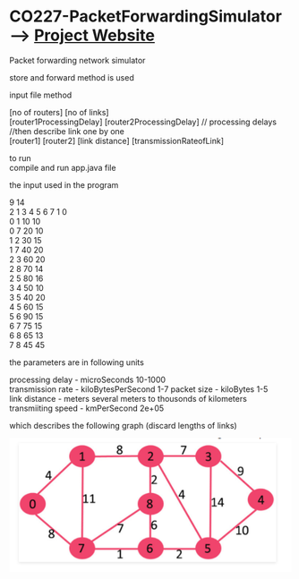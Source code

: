 # CO227-PacketForwardingSimulator -->     <a href="https://hiruna72.github.io/CO227-PacketForwardingSimulator/">Project Website</a> 
Packet forwarding network simulator   

store and forward method is used  

input file method

[no of routers] [no of links]  
[router1ProcessingDelay] [router2ProcessingDelay]  // processing delays   
//then describe link one by one  
[router1] [router2] [link distance] [transmissionRateofLink]  

to run  
compile and run app.java file

the input used in the program  

9 14  
2 1 3 4 5 6 7 1 0  
0 1 10 10  
0 7 20 10  
1 2 30 15  
1 7 40 20  
2 3 60 20  
2 8 70 14  
2 5 80 16  
3 4 50 10  
3 5 40 20  
4 5 60 15  
5 6 90 15  
6 7 75 15  
6 8 65 13  
7 8 45 45  


the parameters are in following units

processing delay   - microSeconds	      10-1000	
transmission rate  - kiloBytesPerSecond	1-7
packet size 	     - kiloBytes		      1-5	
link distance 	   - meters		          several meters to thousonds of kilometers
transmiiting speed - kmPerSecond		    2e+05 


which describes the following graph (discard lengths of links)

![Alt text](/simulators/src/main/java/com/co227/project/packetForwadingSimulator/simulators/graph.PNG?raw=true "exampleGraph")
